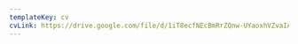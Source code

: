 ```yaml
---
templateKey: cv
cvLink: https://drive.google.com/file/d/1iT8ecfNEcBmRrZQnw-UYaoxhVZvaIATN/view
---
```

